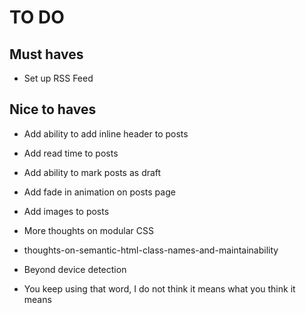 # TO DO

## Must haves
* Set up RSS Feed


## Nice to haves
* Add ability to add inline header to posts
* Add read time to posts
* Add ability to mark posts as draft
* Add fade in animation on posts page

* Add images to posts
 * More thoughts on modular CSS
 * thoughts-on-semantic-html-class-names-and-maintainability
 * Beyond device detection
 * You keep using that word, I do not think it means what you think it means

